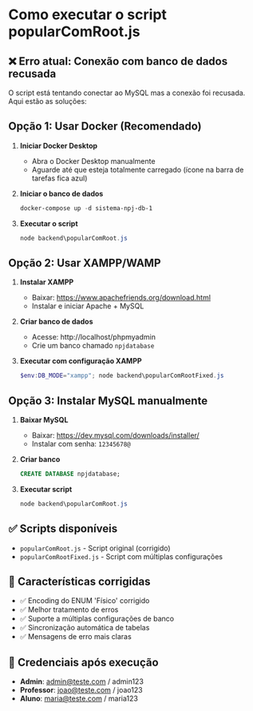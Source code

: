 # Como executar o script popularComRoot.js

## ❌ Erro atual: Conexão com banco de dados recusada

O script está tentando conectar ao MySQL mas a conexão foi recusada. Aqui estão as soluções:

## Opção 1: Usar Docker (Recomendado)

1. **Iniciar Docker Desktop**
   - Abra o Docker Desktop manualmente
   - Aguarde até que esteja totalmente carregado (ícone na barra de tarefas fica azul)

2. **Iniciar o banco de dados**
   ```powershell
   docker-compose up -d sistema-npj-db-1
   ```

3. **Executar o script**
   ```powershell
   node backend\popularComRoot.js
   ```

## Opção 2: Usar XAMPP/WAMP

1. **Instalar XAMPP**
   - Baixar: https://www.apachefriends.org/download.html
   - Instalar e iniciar Apache + MySQL

2. **Criar banco de dados**
   - Acesse: http://localhost/phpmyadmin
   - Crie um banco chamado `npjdatabase`

3. **Executar com configuração XAMPP**
   ```powershell
   $env:DB_MODE="xampp"; node backend\popularComRootFixed.js
   ```

## Opção 3: Instalar MySQL manualmente

1. **Baixar MySQL**
   - Baixar: https://dev.mysql.com/downloads/installer/
   - Instalar com senha: `12345678@`

2. **Criar banco**
   ```sql
   CREATE DATABASE npjdatabase;
   ```

3. **Executar script**
   ```powershell
   node backend\popularComRoot.js
   ```

## ✅ Scripts disponíveis

- `popularComRoot.js` - Script original (corrigido)
- `popularComRootFixed.js` - Script com múltiplas configurações

## 🔧 Características corrigidas

- ✅ Encoding do ENUM 'Físico' corrigido
- ✅ Melhor tratamento de erros
- ✅ Suporte a múltiplas configurações de banco
- ✅ Sincronização automática de tabelas
- ✅ Mensagens de erro mais claras

## 🔑 Credenciais após execução

- **Admin**: admin@teste.com / admin123
- **Professor**: joao@teste.com / joao123  
- **Aluno**: maria@teste.com / maria123
